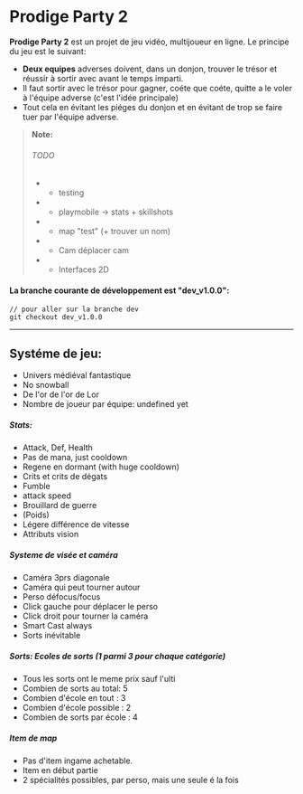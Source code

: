 Prodige Party 2
==============

**Prodige Party 2** est un projet de jeu vidéo, multijoueur en ligne.
Le principe du jeu est le suivant:
 - **Deux equipes** adverses doivent, dans un donjon, trouver le trésor et réussir à sortir avec avant le temps imparti.
 - Il faut sortir avec le trésor pour gagner, coéte que coéte, quitte a le voler à l'équipe adverse (c'est l'idée principale)
 - Tout cela en évitant les piéges du donjon et en évitant de trop se faire tuer par l'équipe adverse.

> **Note:**
> ###### TODO
> - * testing
> - * playmobile -> stats + skillshots
> - * map "test" (+ trouver un nom)
> - * Cam déplacer cam
> - * Interfaces 2D

#### La branche courante de développement est "**dev_v1.0.0**":
```
// pour aller sur la branche dev
git checkout dev_v1.0.0
```

---------

Systéme de jeu:
----------------

 - Univers médiéval fantastique
 - No snowball
 - De l'or de l'or de Lor
 - Nombre de joueur par équipe: undefined yet

##### Stats:
 - Attack, Def, Health
 - Pas de mana, just cooldown
 - Regene en dormant (with huge cooldown)
 - Crits et crits de dégats
 - Fumble
 - attack speed
 - Brouillard de guerre
 - (Poids)
 - Légere différence de vitesse
 - Attributs vision

##### Systeme de visée et caméra
 - Caméra 3prs diagonale
 - Caméra qui peut tourner autour
 - Perso défocus/focus
 - Click gauche pour déplacer le perso
 - Click droit pour tourner la caméra
 - Smart Cast always
 - Sorts inévitable

##### Sorts: Ecoles de sorts (1 parmi 3 pour chaque catégorie)
 - Tous les sorts ont le meme prix sauf l'ulti
 - Combien de sorts au total: 5
 - Combien d'école en tout : 3 
 - Combien d'école possible : 2
 - Combien de sorts par école : 4

##### Item de map
 - Pas d'item ingame achetable.
 - Item en début partie
 - 2 spécialités possibles, par perso, mais une seule é la fois
